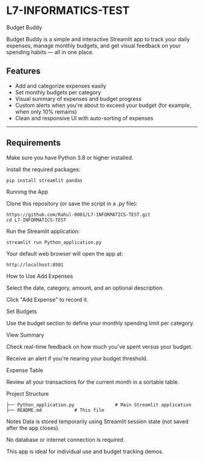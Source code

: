 # L7-INFORMATICS-TEST

Budget Buddy

Budget Buddy is a simple and interactive Streamlit app to track your daily expenses, manage monthly budgets, and get visual feedback on your spending habits — all in one place.

## Features

- Add and categorize expenses easily
- Set monthly budgets per category
- Visual summary of expenses and budget progress
- Custom alerts when you're about to exceed your budget (for example, when only 10% remains)
- Clean and responsive UI with auto-sorting of expenses

---

## Requirements

Make sure you have Python 3.8 or higher installed.

Install the required packages:

```bash
pip install streamlit pandas
````

Running the App

Clone this repository (or save the script in a .py file):
```
https://github.com/Rahul-0001/L7-INFORMATICS-TEST.git
cd L7-INFORMATICS-TEST
```

Run the Streamlit application:
```
streamlit run Python_application.py
```


Your default web browser will open the app at:
```
http://localhost:8501
```

How to Use
Add Expenses

Select the date, category, amount, and an optional description.

Click "Add Expense" to record it.

Set Budgets

Use the budget section to define your monthly spending limit per category.

View Summary

Check real-time feedback on how much you've spent versus your budget.

Receive an alert if you're nearing your budget threshold.

Expense Table

Review all your transactions for the current month in a sortable table.

Project Structure

```budget-buddy/
├── Python_application.py               # Main Streamlit application
├── README.md            # This file
```

Notes
Data is stored temporarily using Streamlit session state (not saved after the app closes).

No database or internet connection is required.

This app is ideal for individual use and budget tracking demos.
